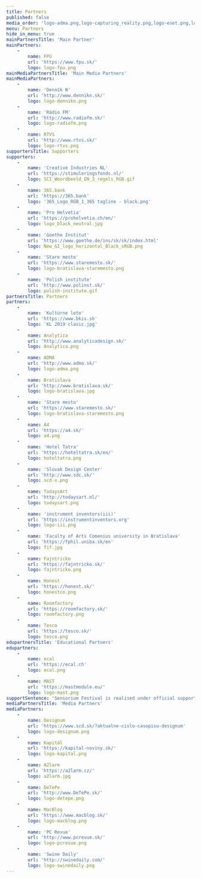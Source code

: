 ```yaml
---
title: Partners
published: false
media_order: 'logo-adma.png,logo-capturing_reality.png,logo-eset.png,logo-fpu.png,logo-kapital.png,logo-radiofm.jpg,logo-start_it_up.png,logo-start_it_up.svg,logo-studio_727.png,logo-swine_daily.png,logo-tyzden.png,logo-venaco_group.png,New_GI_logo_horizontal_Black_sRGB.png,todaysart.png,Logo_ARS-BW.png,hopin_logo_black_transparent_bcg.png,logo-bratislava-staremesto.png,logo-macblog.png,a4.png,logo-rtvs.png,logo-detepe.png,logo_greyww.jpg,a2larm.jpg,polish-institute.gif,botanical.jpg,SCI_Woordbeeld_EN_3_regels_RGB.gif,logo-iii.png,webexpo.png,logo-creativeapplications.png,logo-dennikn.png,logo-radiofm.png,logo-bratislava.jpg,a4logo.png,StroomLogobw.png,logo-designum.png,logo-swinedaily.png,logo-pcrevue.png,KL 2019 clasic.jpg,hoteltatra.png,fif.jpg,logo_black_neutral.jpg,conque.png,Logo FiF.JPG,365_Logo_RGB_1_365 tagline - black.png,ecal.png,Analytica.png,fajntricko.png,scd-x.png'
menu: Partners
hide_in_menu: true
mainPartnersTitle: 'Main Partner'
mainPartners:
    -
        name: FPU
        url: 'https://www.fpu.sk/'
        logo: logo-fpu.png
mainMediaPartnersTitle: 'Main Media Partners'
mainMediaPartners:
    -
        name: 'Denník N'
        url: 'http://www.dennikn.sk/'
        logo: logo-dennikn.png
    -
        name: 'Rádio FM'
        url: 'http://www.radiofm.sk/'
        logo: logo-radiofm.png
    -
        name: RTVS
        url: 'http://www.rtvs.sk/'
        logo: logo-rtvs.png
supportersTitle: Supporters
supporters:
    -
        name: 'Creative Industries NL'
        url: 'https://stimuleringsfonds.nl/'
        logo: SCI_Woordbeeld_EN_3_regels_RGB.gif
    -
        name: 365.bank
        url: 'https://365.bank'
        logo: '365_Logo_RGB_1_365 tagline - black.png'
    -
        name: 'Pro Helvetia'
        url: 'https://prohelvetia.ch/en/'
        logo: logo_black_neutral.jpg
    -
        name: 'Goethe Institut'
        url: 'https://www.goethe.de/ins/sk/sk/index.html'
        logo: New_GI_logo_horizontal_Black_sRGB.png
    -
        name: 'Stare mesto'
        url: 'https://www.staremesto.sk/'
        logo: logo-bratislava-staremesto.png
    -
        name: 'Polish institute'
        url: 'http://www.polinst.sk/'
        logo: polish-institute.gif
partnersTitle: Partners
partners:
    -
        name: 'Kultúrne leto'
        url: 'https://www.bkis.sk'
        logo: 'KL 2019 clasic.jpg'
    -
        name: Analytica
        url: 'http://www.analyticadesign.sk/'
        logo: Analytica.png
    -
        name: ADMA
        url: 'http://www.adma.sk/'
        logo: logo-adma.png
    -
        name: Bratislava
        url: 'http://www.bratislava.sk/'
        logo: logo-bratislava.jpg
    -
        name: 'Stare mesto'
        url: 'https://www.staremesto.sk/'
        logo: logo-bratislava-staremesto.png
    -
        name: A4
        url: 'https://a4.sk/'
        logo: a4.png
    -
        name: 'Hotel Tatra'
        url: 'https://hoteltatra.sk/en/'
        logo: hoteltatra.png
    -
        name: 'Slovak Design Center'
        url: 'http://www.sdc.sk/'
        logo: scd-x.png
    -
        name: TodaysArt
        url: 'http://todaysart.nl/'
        logo: todaysart.png
    -
        name: 'instrument inventors(iii)'
        url: 'https://instrumentinventors.org'
        logo: logo-iii.png
    -
        name: 'Faculty of Arts Comenius university in Bratislava'
        url: 'https://fphil.uniba.sk/en'
        logo: fif.jpg
    -
        name: Fajntricko
        url: 'https://fajntricko.sk/'
        logo: fajntricko.png
    -
        name: Honest
        url: 'https://honest.sk/'
        logo: honestco.png
    -
        name: Roomfactory
        url: 'https://roomfactory.sk/'
        logo: roomfactory.png
    -
        name: Tesco
        url: 'https://tesco.sk/'
        logo: tesco.png
edupartnersTitle: 'Educational Partners'
edupartners:
    -
        name: ecal
        url: 'https://ecal.ch'
        logo: ecal.png
    -
        name: MAST
        url: 'https://mastmodule.eu/'
        logo: logo-mast.png
supportSentence: 'Sensorium Festival is realised under official support of the mayor of the Old-Town Bratislava and mayor of the City of Bratislava'
mediaPartnersTitle: 'Media Partners'
mediaPartners:
    -
        name: Designum
        url: 'https://www.scd.sk/?aktualne-cislo-casopisu-designum'
        logo: logo-designum.png
    -
        name: Kapitál
        url: 'https://kapital-noviny.sk/'
        logo: logo-kapital.png
    -
        name: A2larm
        url: 'https://a2larm.cz/'
        logo: a2larm.jpg
    -
        name: DeTePe
        url: 'http://www.DeTePe.sk/'
        logo: logo-detepe.png
    -
        name: MacBlog
        url: 'https://www.macblog.sk/'
        logo: logo-macblog.png
    -
        name: 'PC Revue'
        url: 'http://www.pcrevue.sk/'
        logo: logo-pcrevue.png
    -
        name: 'Swine Daily'
        url: 'http://swinedaily.com/'
        logo: logo-swinedaily.png
---
```


